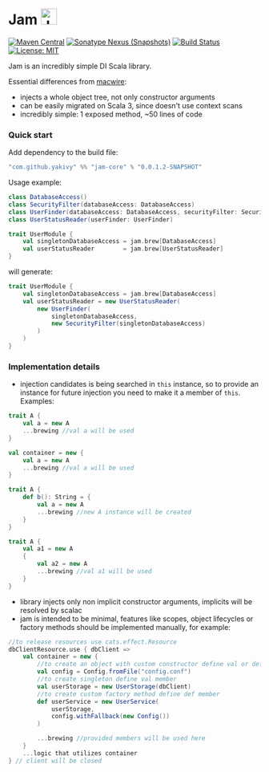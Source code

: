 # Jam <img src="https://www.svgrepo.com/show/128194/jam.svg" height="32px" alt="Jam" />
[![Maven Central](https://img.shields.io/maven-central/v/com.github.yakivy/jam-core_2.13.svg)](https://mvnrepository.com/search?q=jam)
[![Sonatype Nexus (Snapshots)](https://img.shields.io/nexus/s/https/oss.sonatype.org/com.github.yakivy/jam-core_2.13.svg)](https://oss.sonatype.org/content/repositories/snapshots/com/github/yakivy/jam-core_2.13/)
[![Build Status](https://travis-ci.com/yakivy/jam.svg?branch=master)](https://travis-ci.com/yakivy/jam)
[![License: MIT](https://img.shields.io/badge/License-MIT-yellow.svg)](https://opensource.org/licenses/MIT)

Jam is an incredibly simple DI Scala library.

Essential differences from [macwire](https://github.com/softwaremill/macwire):
- injects a whole object tree, not only constructor arguments
- can be easily migrated on Scala 3, since doesn't use context scans
- incredibly simple: 1 exposed method, ~50 lines of code

### Quick start
Add dependency to the build file:
```scala
"com.github.yakivy" %% "jam-core" % "0.0.1.2-SNAPSHOT"
```
Usage example:
```scala
class DatabaseAccess()
class SecurityFilter(databaseAccess: DatabaseAccess)
class UserFinder(databaseAccess: DatabaseAccess, securityFilter: SecurityFilter)
class UserStatusReader(userFinder: UserFinder)

trait UserModule {
    val singletonDatabaseAccess = jam.brew[DatabaseAccess]
    val userStatusReader        = jam.brew[UserStatusReader]
}
```
will generate:
```scala
trait UserModule {
    val singletonDatabaseAccess = jam.brew[DatabaseAccess]
    val userStatusReader = new UserStatusReader(
        new UserFinder(
            singletonDatabaseAccess,
            new SecurityFilter(singletonDatabaseAccess)
        )
    )
}
```
### Implementation details 

- injection candidates is being searched in `this` instance, so to provide an instance for future injection you need to make it a member of `this`. Examples:
```scala
trait A {
    val a = new A
    ...brewing //val a will be used
}

val container = new {
    val a = new A
    ...brewing //val a will be used
}

trait A {
    def b(): String = {
        val a = new A
        ...brewing //new A instance will be created
    }
}

trait A {
    val a1 = new A
    {
        val a2 = new A
        ...brewing //val a1 will be used
    }
}
```
- library injects only non implicit constructor arguments, implicits will be resolved by scalac
- jam is intended to be minimal, features like scopes, object lifecycles or factory methods should be implemented manually, for example:
```scala
//to release resources use cats.effect.Resource
dbClientResource.use { dbClient =>
    val container = new {
        //to create an object with custom constructor define val or def member
        val config = Config.fromFile("config.conf")
        //to create singleton define val member
        val userStorage = new UserStorage(dbClient)
        //to create custom factory method define def member
        def userService = new UserService(
            userStorage,
            config.withFallback(new Config())
        )

        ...brewing //provided members will be used here
    }
    ...logic that utilizes container
} // client will be closed
```
